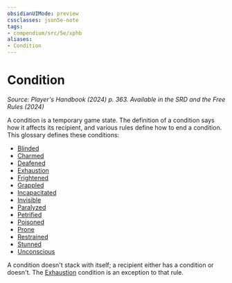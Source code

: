 ```yaml
---
obsidianUIMode: preview
cssclasses: json5e-note
tags:
- compendium/src/5e/xphb
aliases:
- Condition
---
```

# Condition
*Source: Player's Handbook (2024) p. 363. Available in the <span title='Systems Reference Document (5.2)'>SRD</span> and the Free Rules (2024)* 

A condition is a temporary game state. The definition of a condition says how it affects its recipient, and various rules define how to end a condition. This glossary defines these conditions:

- [Blinded](conditions.md#Blinded)  
- [Charmed](conditions.md#Charmed)  
- [Deafened](conditions.md#Deafened)  
- [Exhaustion](conditions.md#Exhaustion)  
- [Frightened](conditions.md#Frightened)  
- [Grappled](conditions.md#Grappled)  
- [Incapacitated](conditions.md#Incapacitated)  
- [Invisible](conditions.md#Invisible)  
- [Paralyzed](conditions.md#Paralyzed)  
- [Petrified](conditions.md#Petrified)  
- [Poisoned](conditions.md#Poisoned)  
- [Prone](conditions.md#Prone)  
- [Restrained](conditions.md#Restrained)  
- [Stunned](conditions.md#Stunned)  
- [Unconscious](conditions.md#Unconscious)  

A condition doesn't stack with itself; a recipient either has a condition or doesn't. The [Exhaustion](conditions.md#Exhaustion) condition is an exception to that rule.